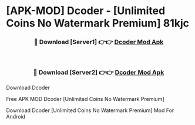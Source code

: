 # [APK-MOD] Dcoder - [Unlimited Coins No Watermark Premium] 81kjc



<div align="center">
<h3>🔴 Download [Server1] 👉👉 <a href="https://momento.my/?title=Dcoder">Dcoder Mod Apk</a></h3><br>

<h3>🔴 Download [Server2] 👉👉 <a href="https://momento.my/?title=Dcoder">Dcoder Mod Apk</a></h3>
</div>



Download Dcoder 

Free APK MOD Dcoder [Unlimited Coins No Watermark Premium]

Download Dcoder [Unlimited Coins No Watermark Premium] Mod For Android
